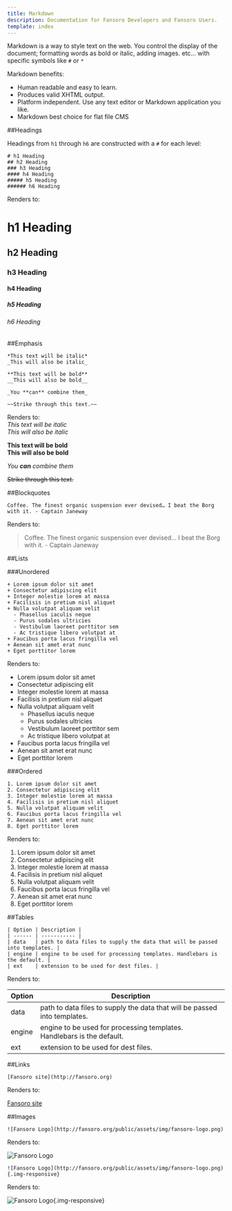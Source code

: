 ```yaml
---
title: Markdown
description: Documentation for Fansoro Developers and Fansoro Users.
template: index
---
```


Markdown is a way to style text on the web. You control the display of the document; formatting words as bold or italic, adding images. etc... with specific symbols like ```#``` or ```*```  

Markdown benefits:  

- Human readable and easy to learn.  
- Produces valid XHTML output.  
- Platform independent. Use any text editor or Markdown application you like.  
- Markdown best choice for flat file CMS  

##Headings

Headings from ```h1``` through ```h6``` are constructed with a ```#``` for each level:  

```
# h1 Heading
## h2 Heading
### h3 Heading
#### h4 Heading
##### h5 Heading
###### h6 Heading
```

Renders to:  
# h1 Heading
## h2 Heading
### h3 Heading
#### h4 Heading
##### h5 Heading
###### h6 Heading

##Emphasis

```
*This text will be italic*
_This will also be italic_

**This text will be bold**
__This will also be bold__

_You **can** combine them_

~~Strike through this text.~~
```

Renders to:  
*This text will be italic*  
_This will also be italic_  

**This text will be bold**  
__This will also be bold__  

_You **can** combine them_     

~~Strike through this text.~~  

##Blockquotes

```
Coffee. The finest organic suspension ever devised… I beat the Borg with it. - Captain Janeway
```
Renders to:  
> Coffee. The finest organic suspension ever devised… I beat the Borg with it. - Captain Janeway

##Lists

###Unordered

```
+ Lorem ipsum dolor sit amet
+ Consectetur adipiscing elit
+ Integer molestie lorem at massa
+ Facilisis in pretium nisl aliquet
+ Nulla volutpat aliquam velit
  - Phasellus iaculis neque
  - Purus sodales ultricies
  - Vestibulum laoreet porttitor sem
  - Ac tristique libero volutpat at
+ Faucibus porta lacus fringilla vel
+ Aenean sit amet erat nunc
+ Eget porttitor lorem
```
Renders to:  
+ Lorem ipsum dolor sit amet  
+ Consectetur adipiscing elit  
+ Integer molestie lorem at massa  
+ Facilisis in pretium nisl aliquet  
+ Nulla volutpat aliquam velit  
  - Phasellus iaculis neque  
  - Purus sodales ultricies  
  - Vestibulum laoreet porttitor sem  
  - Ac tristique libero volutpat at    
+ Faucibus porta lacus fringilla vel  
+ Aenean sit amet erat nunc  
+ Eget porttitor lorem  

###Ordered

```
1. Lorem ipsum dolor sit amet
2. Consectetur adipiscing elit
3. Integer molestie lorem at massa
4. Facilisis in pretium nisl aliquet
5. Nulla volutpat aliquam velit
6. Faucibus porta lacus fringilla vel
7. Aenean sit amet erat nunc
8. Eget porttitor lorem
```
Renders to:  
1. Lorem ipsum dolor sit amet  
2. Consectetur adipiscing elit  
3. Integer molestie lorem at massa  
4. Facilisis in pretium nisl aliquet  
5. Nulla volutpat aliquam velit  
6. Faucibus porta lacus fringilla vel  
7. Aenean sit amet erat nunc  
8. Eget porttitor lorem  


##Tables

```
| Option | Description |
| ------ | ----------- |
| data   | path to data files to supply the data that will be passed into templates. |
| engine | engine to be used for processing templates. Handlebars is the default. |
| ext    | extension to be used for dest files. |
```

Renders to:   

| Option | Description |  
| ------ | ----------- |  
| data   | path to data files to supply the data that will be passed into templates. |  
| engine | engine to be used for processing templates. Handlebars is the default. |   
| ext    | extension to be used for dest files. |


##Links

```
[Fansoro site](http://fansoro.org)
```

Renders to:  

[Fansoro site](http://fansoro.org)


##Images


```
![Fansoro Logo](http://fansoro.org/public/assets/img/fansoro-logo.png)
```

Renders to:  

![Fansoro Logo](http://fansoro.org/public/assets/img/fansoro-logo.png)  


```
![Fansoro Logo](http://fansoro.org/public/assets/img/fansoro-logo.png){.img-responsive}
```

Renders to:

![Fansoro Logo](http://fansoro.org/public/assets/img/fansoro-logo.png){.img-responsive}  

